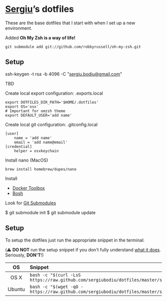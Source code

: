 # [Sergiu](https://github.com/sbodiu-pivotal)’s dotfiles

These are the base dotfiles that I start with when I set up a
new environment.

Added __Oh My Zsh is a way of life!__

    git submodule add git://github.com/robbyrussell/oh-my-zsh.git



## Setup

ssh-keygen -t rsa -b 4096 -C "sergiu.bodiu@gmail.com"

TBD

Create local export configuration: .exports.local

    export DOTFILES_DIR_PATH='$HOME/.dotfiles'
    export OS='osx'
    # Important for omzsh theme
    export DEFAULT_USER='add name'

Create local git configuration: .gitconfig.local

    [user]
        name = 'add name'
        email = 'add name@email'
    [credential]
        helper = osxkeychain

Install nano (MacOS)
 
    brew install homebrew/dupes/nano

Install 
   * [Docker Toolbox](https://www.docker.com/products/docker-toolbox)
   * [Bosh](http://bosh.io)
        
Look for [Git Submodules](.gitmodules)

$ git submodule init
$ git submodule update

## Setup

To setup the dotfiles just run the appropriate snippet in the
terminal:

(:warning: **DO NOT** run the setup snippet if you don't fully
understand [what it does](setup.sh). Seriously, **DON'T**!)

| OS | Snippet |
|:---:|:---|
| OS X | `bash -c "$(curl -LsS https://raw.github.com/sergiubodiu/dotfiles/master/setup.sh)"` |
| Ubuntu | `bash -c "$(wget -qO - https://raw.github.com/sergiubodiu/dotfiles/master/setup.sh)"` |

